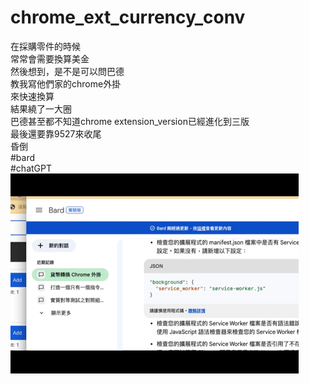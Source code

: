 # chrome_ext_currency_conv

在採購零件的時候  
常常會需要換算美金  
然後想到，是不是可以問巴德  
教我寫他們家的chrome外掛  
來快速換算  
結果繞了一大圈  
巴德甚至都不知道chrome extension_version已經進化到三版  
最後還要靠9527來收尾  
昏倒  
#bard  
#chatGPT  
![](ezgif-4-073ef6da98.gif)  

